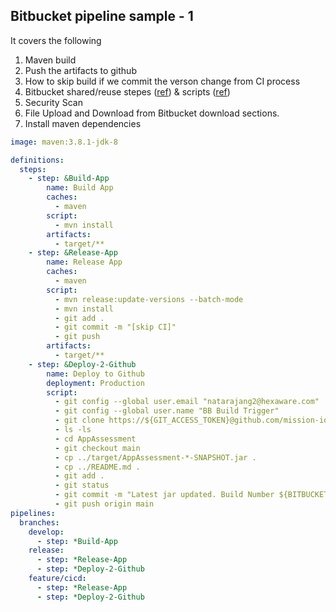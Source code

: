 ## Bitbucket pipeline sample - 1

It covers the following

1. Maven build
2. Push the artifacts to github 
3. How to skip build if we commit the verson change from CI process
4. Bitbucket shared/reuse stepes ([ref](https://support.atlassian.com/bitbucket-cloud/docs/yaml-anchors/)) & scripts ([ref](https://community.atlassian.com/t5/Bitbucket-questions/Bitbucket-pipeline-reuse-of-code/qaq-p/1134797))
5. Security Scan
6. File Upload and Download from Bitbucket download sections.
7. Install maven dependencies

```yaml
image: maven:3.8.1-jdk-8

definitions:
  steps:
    - step: &Build-App
        name: Build App
        caches:
          - maven
        script:
          - mvn install
        artifacts:
          - target/**
    - step: &Release-App
        name: Release App
        caches:
          - maven
        script:
          - mvn release:update-versions --batch-mode
          - mvn install
          - git add .
          - git commit -m "[skip CI]"
          - git push
        artifacts:
          - target/**
    - step: &Deploy-2-Github
        name: Deploy to Github
        deployment: Production
        script:
          - git config --global user.email "natarajang2@hexaware.com"
          - git config --global user.name "BB Build Trigger"
          - git clone https://${GIT_ACCESS_TOKEN}@github.com/mission-io/AppAssessment
          - ls -ls
          - cd AppAssessment
          - git checkout main
          - cp ../target/AppAssessment-*-SNAPSHOT.jar .
          - cp ../README.md .
          - git add .
          - git status
          - git commit -m "Latest jar updated. Build Number ${BITBUCKET_BUILD_NUMBER}"
          - git push origin main
pipelines:
  branches:
    develop:
      - step: *Build-App
    release:
      - step: *Release-App
      - step: *Deploy-2-Github
    feature/cicd:
      - step: *Release-App
      - step: *Deploy-2-Github

  ```
  
